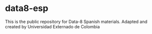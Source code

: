 # data8-esp
This is the public repository for Data-8 Spanish materials. Adapted and created by Universidad Externado de Colombia

